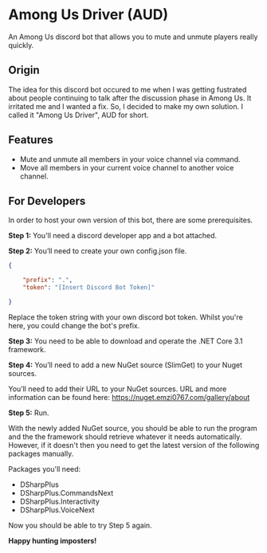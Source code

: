 # Among Us Driver (AUD)
An Among Us discord bot that allows you to mute and unmute players really quickly.

Origin
-----------

The idea for this discord bot occured to me when I was getting fustrated about people continuing to talk after the discussion phase in Among Us. It irritated me and I wanted a fix. So, I decided to make my own solution. I called it "Among Us Driver", AUD for short.

Features
-----------
* Mute and unmute all members in your voice channel via command.
* Move all members in your current voice channel to another voice channel.

For Developers
-----------
In order to host your own version of this bot, there are some prerequisites. 

**Step 1:** You'll need a discord developer app and a bot attached.

**Step 2:** You’ll need to create your own config.json file.

```json
{

    "prefix": ".",
    "token": "[Insert Discord Bot Token]"

}
```

Replace the token string with your own discord bot token. Whilst you're here, you could change the bot's prefix.

**Step 3:** You need to be able to download and operate the .NET Core 3.1 framework.

**Step 4:** You’ll need to add a new NuGet source (SlimGet) to your Nuget sources.

You’ll need to add their URL to your NuGet sources. URL and more information can be found here: https://nuget.emzi0767.com/gallery/about

**Step 5:** Run.

With the newly added NuGet source, you should be able to run the program and the the framework should retrieve whatever it needs automatically. However, if it doesn't then you need to get the latest version of the following packages manually.

Packages you'll need:
* DSharpPlus
* DSharpPlus.CommandsNext
* DSharpPlus.Interactivity
* DSharpPlus.VoiceNext

Now you should be able to try Step 5 again.

**Happy hunting imposters!**
